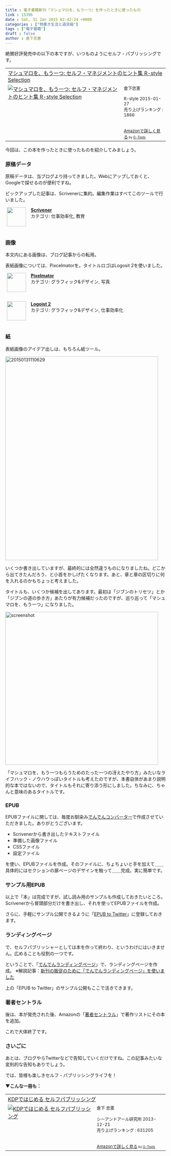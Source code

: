 ```yaml
---
title : 電子書籍新刊『マシュマロを、もう一つ』を作ったときに使ったもの
link : 15396
date : Sat, 31 Jan 2015 02:42:24 +0000
categories : ["物書き生活と道具箱"]
tags : ["電子書籍"]
draft : false
author : 倉下忠憲
---
```


絶賛好評発売中の以下の本ですが、いつものようにセルフ・パブリッシングです。

<table  border="0" cellpadding="5"><tr><td colspan="2"><a href="http://www.amazon.co.jp/%E3%83%9E%E3%82%B7%E3%83%A5%E3%83%9E%E3%83%AD%E3%82%92%E3%80%81%E3%82%82%E3%81%86%E4%B8%80%E3%81%A4-%E3%82%BB%E3%83%AB%E3%83%95%E3%83%BB%E3%83%9E%E3%83%8D%E3%82%B8%E3%83%A1%E3%83%B3%E3%83%88%E3%81%AE%E3%83%92%E3%83%B3%E3%83%88%E9%9B%86-R-style-Selection-%E5%80%89%E4%B8%8B%E5%BF%A0%E6%86%B2-ebook/dp/B00SUDGMTM%3FSubscriptionId%3D15SMZCTB9V8NGR2TW082%26tag%3Drashita1000-22%26linkCode%3Dxm2%26camp%3D2025%26creative%3D165953%26creativeASIN%3DB00SUDGMTM" target="_blank">マシュマロを、もう一つ: セルフ・マネジメントのヒント集 R-style Selection</a><img src="http://www.assoc-amazon.jp/e/ir?t=rashita1000-22&l=ur2&o=9" width="1" height="1" style="border: none;" alt="" /></td></tr><tr><td valign="top"><a href="http://www.amazon.co.jp/%E3%83%9E%E3%82%B7%E3%83%A5%E3%83%9E%E3%83%AD%E3%82%92%E3%80%81%E3%82%82%E3%81%86%E4%B8%80%E3%81%A4-%E3%82%BB%E3%83%AB%E3%83%95%E3%83%BB%E3%83%9E%E3%83%8D%E3%82%B8%E3%83%A1%E3%83%B3%E3%83%88%E3%81%AE%E3%83%92%E3%83%B3%E3%83%88%E9%9B%86-R-style-Selection-%E5%80%89%E4%B8%8B%E5%BF%A0%E6%86%B2-ebook/dp/B00SUDGMTM%3FSubscriptionId%3D15SMZCTB9V8NGR2TW082%26tag%3Drashita1000-22%26linkCode%3Dxm2%26camp%3D2025%26creative%3D165953%26creativeASIN%3DB00SUDGMTM" target="_blank"><img src="http://ecx.images-amazon.com/images/I/41ujnYW7RqL._SL160_.jpg" border="0" alt="マシュマロを、もう一つ: セルフ・マネジメントのヒント集 R-style Selection" /></a></td><td valign="top"><font size="-1">倉下忠憲 <br /><br />R-style  2015-01-27<br />売り上げランキング : 1866<br /><br /><br /><a href="http://www.amazon.co.jp/%E3%83%9E%E3%82%B7%E3%83%A5%E3%83%9E%E3%83%AD%E3%82%92%E3%80%81%E3%82%82%E3%81%86%E4%B8%80%E3%81%A4-%E3%82%BB%E3%83%AB%E3%83%95%E3%83%BB%E3%83%9E%E3%83%8D%E3%82%B8%E3%83%A1%E3%83%B3%E3%83%88%E3%81%AE%E3%83%92%E3%83%B3%E3%83%88%E9%9B%86-R-style-Selection-%E5%80%89%E4%B8%8B%E5%BF%A0%E6%86%B2-ebook/dp/B00SUDGMTM%3FSubscriptionId%3D15SMZCTB9V8NGR2TW082%26tag%3Drashita1000-22%26linkCode%3Dxm2%26camp%3D2025%26creative%3D165953%26creativeASIN%3DB00SUDGMTM" target="_blank">Amazonで詳しく見る</a></font><font size="-2"> by <a href="http://www.goodpic.com/mt/aws/index.html" >G-Tools</a></font></td></tr></table>

今回は、この本を作ったときに使ったものを紹介してみましょう。

<H3>原稿データ</H3>

原稿データは、当ブログより持ってきました。Webにアップしておくと、Googleで探せるのが便利ですね。

ピックアップした記事は、Scrivenerに集約。編集作業はすべてこのツールで行いました。

<span class="appIcon"><img class="appIconImg" height="60" src="http://a3.mzstatic.com/us/r30/Purple1/v4/f0/17/37/f0173777-a6a4-3bdc-78a7-aaa3aa83fb5b/Scrivener.60x60-50.png" style="float:left;margin: 0px 15px 15px 5px;"></span><span class="appName"><strong><a href="https://itunes.apple.com/jp/app/scrivener/id418889511?mt=12&uo=4&at=11l4y8" target="itunes_store">Scrivener</a></strong></span><br><span class="appCategory">カテゴリ: 仕事効率化, 教育</span><br><span class="badgeS" style="display:inline-block; margin:6px"><a href="https://itunes.apple.com/jp/app/scrivener/id418889511?mt=12&uo=4&at=11l4y8" target="itunes_store" style="display:inline-block;overflow:hidden;background:url(http://linkmaker.itunes.apple.com/htmlResources/assets//images/web/linkmaker/badge_macappstore-sm.png) no-repeat;width:81px;height:15px;"></a></span><br style="clear:both;">

<H3>画像</H3>

本文内にある画像は、ブログ記事からの転用。

表紙画像については、Pixcelmatorを。タイトルロゴはLogosit 2を使いました。

<span class="appIcon"><img class="appIconImg" height="60" src="http://a2.mzstatic.com/us/r30/Purple3/v4/d4/1d/02/d41d0205-dbcf-387a-17b0-20649fcf68bd/AppIcon.60x60-50.png" style="float:left;margin: 0px 15px 15px 5px;"></span><span class="appName"><strong><a href="https://itunes.apple.com/jp/app/pixelmator/id407963104?mt=12&uo=4&at=11l4y8" target="itunes_store">Pixelmator</a></strong></span><br><span class="appCategory">カテゴリ: グラフィック&デザイン, 写真</span><br><span class="badgeS" style="display:inline-block; margin:6px"><a href="https://itunes.apple.com/jp/app/pixelmator/id407963104?mt=12&uo=4&at=11l4y8" target="itunes_store" style="display:inline-block;overflow:hidden;background:url(http://linkmaker.itunes.apple.com/htmlResources/assets//images/web/linkmaker/badge_macappstore-sm.png) no-repeat;width:81px;height:15px;"></a></span><br style="clear:both;">

<span class="appIcon"><img class="appIconImg" height="60" src="http://a1.mzstatic.com/us/r30/Purple3/v4/07/e2/0b/07e20b77-f8ca-05bc-2346-100ca97dae2a/AppIcon.60x60-50.png" style="float:left;margin: 0px 15px 15px 5px;"></span><span class="appName"><strong><a href="https://itunes.apple.com/jp/app/logoist-2/id905654078?mt=12&uo=4&at=11l4y8" target="itunes_store">Logoist 2</a></strong></span><br><span class="appCategory">カテゴリ: グラフィック&デザイン, 仕事効率化</span><br><span class="badgeS" style="display:inline-block; margin:6px"><a href="https://itunes.apple.com/jp/app/logoist-2/id905654078?mt=12&uo=4&at=11l4y8" target="itunes_store" style="display:inline-block;overflow:hidden;background:url(http://linkmaker.itunes.apple.com/htmlResources/assets//images/web/linkmaker/badge_macappstore-sm.png) no-repeat;width:81px;height:15px;"></a></span><br style="clear:both;">

<H3>紙</H3>

表紙画像のアイデア出しは、もちろん紙ツール。

<a href="https://rashita.net/blog/wp-content/uploads/2015/01/20150131110629.jpg"><img src="https://rashita.net/blog/wp-content/uploads/2015/01/20150131110629.jpg" alt="20150131110629" width="480" height="640" class="alignnone size-full wp-image-15398" /></a>

いくつか書き出していますが、最終的には全然違うものになりましたね。どこから出てきたんだろう、と小首をかしげたくなります。あと、章と章の区切りに何を入れるのかもちょっと考えました。

タイトルも、いくつか候補を出してあります。最初は「ジブンのトリセツ」とか「ジブンの道の歩き方」あたりが有力候補だったのですが、巡り巡って「マシュマロを、もう一つ」になりました。

<a href="https://rashita.net/blog/wp-content/uploads/2015/01/screenshot18.png"><img src="https://rashita.net/blog/wp-content/uploads/2015/01/screenshot18.png" alt="screenshot" width="480" height="" class="alignnone size-full wp-image-15399" /></a>

「マシュマロを、もう一つもらうためのたった一つの冴えたやり方」みたいなライフハック・ノウハウっぽいタイトルも考えたのですが、本書自体があまり説明的な本ではないので、タイトルもそれに寄り添う形にしました。ちなみに、ちゃんと意味のあるタイトルです。

<H3>EPUB</H3>

EPUBファイルに関しては、毎度お馴染み<a href="http://conv.denshochan.com/" target="_blank">でんでんコンバーター</a>で作成させていただきました。ありがとうございます。

<ul>
<li>Scrivenerから書き出したテキストファイル</li>
<li>準備した画像ファイル</li>
<li>CSSファイル</li>
<li>設定ファイル</li>
</ul>

を使い、EPUBファイルを作成。そのファイルに、ちょちょいと手を加えて＿＿具体的にはセクションの扉ページのデザインを触って＿＿完成。実に簡単です。

<H3>サンプル用EPUB</H3>

以上で「本」は完成ですが、試し読み用のサンプルも作成しておきたいところ。Scrivenerから冒頭部分だけを書き出し、それを使ってEPUBファイルを作成。

さらに、手軽にサンプル公開できるように「<a href="https://www.iineshoten.com/e2t/" target="_blank">EPUB to Twitter</a>」に登録しておきます。

<H3>ランディングページ</H3>

で、セルフパブリッシャーとしては本を作って終わり、というわけにはいきません。広めることも役割の一つです。

ということで、「<a href="http://lp.denshochan.com/" target="_blank">でんでんランディングページ</a>」で、ランディングページを作成。
※解説記事：<a href="https://rashita.net/blog/?p=14442" target="_blank">新刊の販促のために「でんでんランディングページ」を使いました</a>

上の「EPUB to Twitter」のサンプル公開もここで活きてきます。

<H3>著者セントラル</H3>

後は、本が発売された後、Amazonの「<a href="https://authorcentral.amazon.co.jp/">著者セントラル</a>」で著作リストにその本を追加。

これで大体終了です。

<H3>さいごに</H3>

あとは、ブログやらTwitterなどで告知していくだけですね。この記事みたいな変則的な告知もありでしょう。

では、皆様も楽しきセルフ・パブリッシングライフを！

<strong>▼こんな一冊も：</strong>

<table  border="0" cellpadding="5"><tr><td colspan="2"><a href="http://www.amazon.co.jp/KDP%E3%81%A7%E3%81%AF%E3%81%98%E3%82%81%E3%82%8B-%E3%82%BB%E3%83%AB%E3%83%95%E3%83%91%E3%83%96%E3%83%AA%E3%83%83%E3%82%B7%E3%83%B3%E3%82%B0-%E5%80%89%E4%B8%8B-%E5%BF%A0%E6%86%B2/dp/4863541384%3FSubscriptionId%3D15SMZCTB9V8NGR2TW082%26tag%3Drashita1000-22%26linkCode%3Dxm2%26camp%3D2025%26creative%3D165953%26creativeASIN%3D4863541384" target="_blank">KDPではじめる セルフパブリッシング</a><img src="http://www.assoc-amazon.jp/e/ir?t=rashita1000-22&l=ur2&o=9" width="1" height="1" style="border: none;" alt="" /></td></tr><tr><td valign="top"><a href="http://www.amazon.co.jp/KDP%E3%81%A7%E3%81%AF%E3%81%98%E3%82%81%E3%82%8B-%E3%82%BB%E3%83%AB%E3%83%95%E3%83%91%E3%83%96%E3%83%AA%E3%83%83%E3%82%B7%E3%83%B3%E3%82%B0-%E5%80%89%E4%B8%8B-%E5%BF%A0%E6%86%B2/dp/4863541384%3FSubscriptionId%3D15SMZCTB9V8NGR2TW082%26tag%3Drashita1000-22%26linkCode%3Dxm2%26camp%3D2025%26creative%3D165953%26creativeASIN%3D4863541384" target="_blank"><img src="http://ecx.images-amazon.com/images/I/51XYQ5BxD0L._SL160_.jpg" border="0" alt="KDPではじめる セルフパブリッシング" /></a></td><td valign="top"><font size="-1">倉下 忠憲 <br /><br />シーアンドアール研究所  2013-12-21<br />売り上げランキング : 631205<br /><br /><br /><a href="http://www.amazon.co.jp/KDP%E3%81%A7%E3%81%AF%E3%81%98%E3%82%81%E3%82%8B-%E3%82%BB%E3%83%AB%E3%83%95%E3%83%91%E3%83%96%E3%83%AA%E3%83%83%E3%82%B7%E3%83%B3%E3%82%B0-%E5%80%89%E4%B8%8B-%E5%BF%A0%E6%86%B2/dp/4863541384%3FSubscriptionId%3D15SMZCTB9V8NGR2TW082%26tag%3Drashita1000-22%26linkCode%3Dxm2%26camp%3D2025%26creative%3D165953%26creativeASIN%3D4863541384" target="_blank">Amazonで詳しく見る</a></font><font size="-2"> by <a href="http://www.goodpic.com/mt/aws/index.html" >G-Tools</a></font></td></tr></table>
